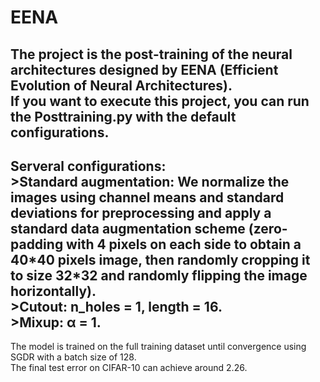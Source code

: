 # EENA
The project is the post-training of the neural architectures designed by EENA (Efficient Evolution of Neural Architectures).  
If you want to execute this project, you can run the Posttraining.py with the default configurations.   
----------------------------------------------------------------------------------------------------------------------------
Serveral configurations:  
  \>Standard augmentation: We normalize the images using channel means and standard deviations for preprocessing and 
  apply a standard data augmentation scheme (zero-padding with 4 pixels on each side to obtain a 40\*40 pixels image,
then randomly cropping it to size 32\*32 and randomly flipping the image horizontally).   
  \>Cutout: n_holes = 1, length = 16.  
  \>Mixup: α = 1.  
----------------------------------------------------------------------------------------------------------------------------
The model is trained on the full training dataset until convergence using SGDR with a batch size of 128.  
The final test error on CIFAR-10 can achieve around 2.26.  
